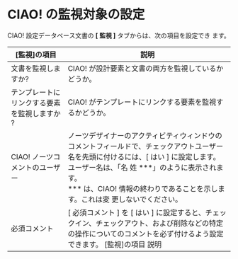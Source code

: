 # CIAO! の監視対象の設定

CIAO! 設定データベース文書の **[ 監視 ]** タブからは、次の項目を設定でき ます。

| [監視]の項目 | 説明 |
| --- | --- |
| 文書を監視しますか? | CIAO! が設計要素と文書の両方を監視しているかどうか。 |
| テンプレートにリンクする要素を監視しますか ? | CIAO! がテンプレートにリンクする要素を監視するかどうか。 |
| CIAO! ノーツコメントのユーザー | ノーツデザイナーのアクティビティウィンドウのコメントフィールドで、チェックアウトユーザー名を先頭に付けるには、[ はい ] に設定します。ユーザー名は、「名 姓 \*\*\*」のように表示されます。<br/>\*\*\* は、CIAO! 情報の終わりであることを示します。これは変 更しないでください。 |
| 必須コメント | [ 必須コメント ] を [ はい ] に設定すると、チェックイン、チェックアウト、および削除などの特定の操作についてのコメントを必ず付けるよう設定できます。 [監視]の項目 説明 |
